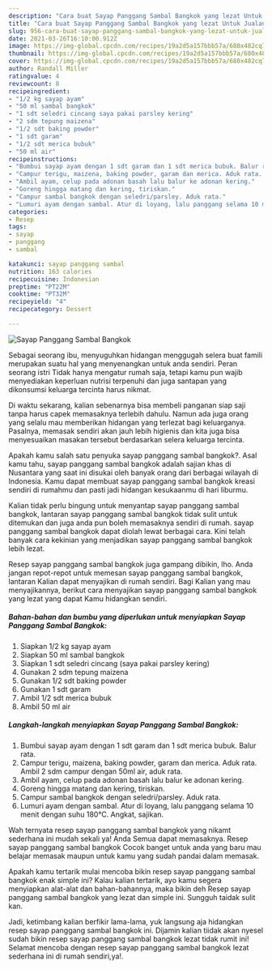 ```yaml
---
description: "Cara buat Sayap Panggang Sambal Bangkok yang lezat Untuk Jualan"
title: "Cara buat Sayap Panggang Sambal Bangkok yang lezat Untuk Jualan"
slug: 956-cara-buat-sayap-panggang-sambal-bangkok-yang-lezat-untuk-jualan
date: 2021-03-26T16:10:00.912Z
image: https://img-global.cpcdn.com/recipes/19a2d5a157bbb57a/680x482cq70/sayap-panggang-sambal-bangkok-foto-resep-utama.jpg
thumbnail: https://img-global.cpcdn.com/recipes/19a2d5a157bbb57a/680x482cq70/sayap-panggang-sambal-bangkok-foto-resep-utama.jpg
cover: https://img-global.cpcdn.com/recipes/19a2d5a157bbb57a/680x482cq70/sayap-panggang-sambal-bangkok-foto-resep-utama.jpg
author: Randall Miller
ratingvalue: 4
reviewcount: 8
recipeingredient:
- "1/2 kg sayap ayam"
- "50 ml sambal bangkok"
- "1 sdt seledri cincang saya pakai parsley kering"
- "2 sdm tepung maizena"
- "1/2 sdt baking powder"
- "1 sdt garam"
- "1/2 sdt merica bubuk"
- "50 ml air"
recipeinstructions:
- "Bumbui sayap ayam dengan 1 sdt garam dan 1 sdt merica bubuk. Balur rata."
- "Campur terigu, maizena, baking powder, garam dan merica. Aduk rata. Ambil 2 sdm campur dengan 50ml air, aduk rata."
- "Ambil ayam, celup pada adonan basah lalu balur ke adonan kering."
- "Goreng hingga matang dan kering, tiriskan."
- "Campur sambal bangkok dengan seledri/parsley. Aduk rata."
- "Lumuri ayam dengan sambal. Atur di loyang, lalu panggang selama 10 menit dengan suhu 180°C. Angkat, sajikan."
categories:
- Resep
tags:
- sayap
- panggang
- sambal

katakunci: sayap panggang sambal 
nutrition: 163 calories
recipecuisine: Indonesian
preptime: "PT22M"
cooktime: "PT32M"
recipeyield: "4"
recipecategory: Dessert

---
```



![Sayap Panggang Sambal Bangkok](https://img-global.cpcdn.com/recipes/19a2d5a157bbb57a/680x482cq70/sayap-panggang-sambal-bangkok-foto-resep-utama.jpg)

Sebagai seorang ibu, menyuguhkan hidangan menggugah selera buat famili merupakan suatu hal yang menyenangkan untuk anda sendiri. Peran seorang istri Tidak hanya mengatur rumah saja, tetapi kamu pun wajib menyediakan keperluan nutrisi terpenuhi dan juga santapan yang dikonsumsi keluarga tercinta harus nikmat.

Di waktu  sekarang, kalian sebenarnya bisa membeli panganan siap saji tanpa harus capek memasaknya terlebih dahulu. Namun ada juga orang yang selalu mau memberikan hidangan yang terlezat bagi keluarganya. Pasalnya, memasak sendiri akan jauh lebih higienis dan kita juga bisa menyesuaikan masakan tersebut berdasarkan selera keluarga tercinta. 



Apakah kamu salah satu penyuka sayap panggang sambal bangkok?. Asal kamu tahu, sayap panggang sambal bangkok adalah sajian khas di Nusantara yang saat ini disukai oleh banyak orang dari berbagai wilayah di Indonesia. Kamu dapat membuat sayap panggang sambal bangkok kreasi sendiri di rumahmu dan pasti jadi hidangan kesukaanmu di hari liburmu.

Kalian tidak perlu bingung untuk menyantap sayap panggang sambal bangkok, lantaran sayap panggang sambal bangkok tidak sulit untuk ditemukan dan juga anda pun boleh memasaknya sendiri di rumah. sayap panggang sambal bangkok dapat diolah lewat berbagai cara. Kini telah banyak cara kekinian yang menjadikan sayap panggang sambal bangkok lebih lezat.

Resep sayap panggang sambal bangkok juga gampang dibikin, lho. Anda jangan repot-repot untuk memesan sayap panggang sambal bangkok, lantaran Kalian dapat menyajikan di rumah sendiri. Bagi Kalian yang mau menyajikannya, berikut cara menyajikan sayap panggang sambal bangkok yang lezat yang dapat Kamu hidangkan sendiri.

<!--inarticleads1-->

##### Bahan-bahan dan bumbu yang diperlukan untuk menyiapkan Sayap Panggang Sambal Bangkok:

1. Siapkan 1/2 kg sayap ayam
1. Siapkan 50 ml sambal bangkok
1. Siapkan 1 sdt seledri cincang (saya pakai parsley kering)
1. Gunakan 2 sdm tepung maizena
1. Gunakan 1/2 sdt baking powder
1. Gunakan 1 sdt garam
1. Ambil 1/2 sdt merica bubuk
1. Ambil 50 ml air




<!--inarticleads2-->

##### Langkah-langkah menyiapkan Sayap Panggang Sambal Bangkok:

1. Bumbui sayap ayam dengan 1 sdt garam dan 1 sdt merica bubuk. Balur rata.
1. Campur terigu, maizena, baking powder, garam dan merica. Aduk rata. Ambil 2 sdm campur dengan 50ml air, aduk rata.
1. Ambil ayam, celup pada adonan basah lalu balur ke adonan kering.
1. Goreng hingga matang dan kering, tiriskan.
1. Campur sambal bangkok dengan seledri/parsley. Aduk rata.
1. Lumuri ayam dengan sambal. Atur di loyang, lalu panggang selama 10 menit dengan suhu 180°C. Angkat, sajikan.




Wah ternyata resep sayap panggang sambal bangkok yang nikamt sederhana ini mudah sekali ya! Anda Semua dapat memasaknya. Resep sayap panggang sambal bangkok Cocok banget untuk anda yang baru mau belajar memasak maupun untuk kamu yang sudah pandai dalam memasak.

Apakah kamu tertarik mulai mencoba bikin resep sayap panggang sambal bangkok enak simple ini? Kalau kalian tertarik, ayo kamu segera menyiapkan alat-alat dan bahan-bahannya, maka bikin deh Resep sayap panggang sambal bangkok yang lezat dan simple ini. Sungguh taidak sulit kan. 

Jadi, ketimbang kalian berfikir lama-lama, yuk langsung aja hidangkan resep sayap panggang sambal bangkok ini. Dijamin kalian tiidak akan nyesel sudah bikin resep sayap panggang sambal bangkok lezat tidak rumit ini! Selamat mencoba dengan resep sayap panggang sambal bangkok lezat sederhana ini di rumah sendiri,ya!.

